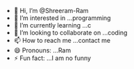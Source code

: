 - 👋 Hi, I’m @Shreeram-Ram
- 👀 I’m interested in ...programming
- 🌱 I’m currently learning ...c
- 💞️ I’m looking to collaborate on ...coding 
- 📫 How to reach me ...contact me
- 😄 Pronouns: ...Ram
- ⚡ Fun fact: ...I am no funny

<!---
Shreeram-Ram/Shreeram-Ram is a ✨ special ✨ repository because its `README.md` (this file) appears on your GitHub profile.
You can click the Preview link to take a look at your changes.
--->
